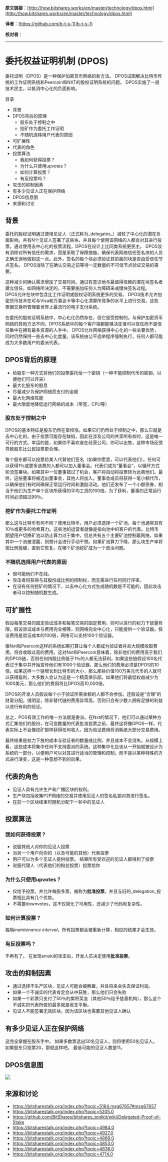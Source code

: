   **原文链接**：[http://how.bitshares.works/en/master/technology/dpos.html](http://how.bitshares.works/en/master/technology/dpos.html)
 
 **译者**：[https://github.com/b-t-s-1](b-t-s-1)
 
 **校对者**： 
  
***   

# 委托权益证明机制 (DPOS)

委托证明（DPOS）是一种保护加密货币网络的新方法。 DPOS试图解决比特币传统的工作证明系统和Peercoin和NXT的股权证明系统的问题。 DPOS实施了一层技术民主，以抵消中心化的负面影响。

目录

* 背景
* DPOS背后的原理
  - 股东处于控制之中
  - 挖矿作为委托工作证明
  - 不随机选择用户代表的原因
* 可扩展性
* 代表的角色
* 投票算法
  - 我如何获得投票？
  - 为什么只使用upvotes？
  - 如何计算投票？
  - 有反投票吗？
* 攻击的抑制因素
* 有多少见证人正在保护网络
* DPOS信息图
* 来源和讨论

## 背景

委托的股权证明通过使用见证人（正式称为_delegates_）减轻了中心化的潜在负面影响。共有N个见证人签署了这些块，并且每个使用该网络的人都会对其进行投票。通过使用去中心化的投票流程，DPOS在设计上比同类系统更民主。 DPOS没有消除对所有信任的需求，而是采取了保障措施，确保代表网络信任签名块的人员正确无误地做到这一点。此外，签名的每个块必须验证其前面的块是否由受信任节点签名。 DPOS消除了在确认交易之前等待一定数量的不可信节点验证交易的需要。

这种减少的确认需求增加了交易时间。通过有意识地与最值得信赖的潜在块签名者建立信任，如网络所决定的，不需要施加任何人为障碍来减慢块签名过程。 DPOS允许在块中包含比工作证明或股权证明系统更多的交易。 DPOS技术允许加密货币技术在可与Visa和万事达卡等中心化清算所竞争的水平上进行交易。这些票据交换所管理着世界上最流行的电子支付系统。

在委托的股权证明系统中，中心化化仍然存在，但它是受控制的。与保护加密货币网络的其他方法不同，DPOS系统中的每个客户端都能够决定谁可以信任而不是信任集中在拥有最多资源的人手中。 DPOS允许网络获得中心化的一些主要优势，同时仍然保持一些去中心化度量。该系统由公平选举程序强制执行，任何人都可能成为大多数用户的委派代表。

## DPOS背后的原理

* 给股东一种方式将他们的投票委托给一个密钥（一种不能控制代币的密钥，以便他们可以开采）
* 最大化股东的股息
* 尽量减少为保护网络而支付的金额
* 最大化网络性能
* 最大限度地降低运行网络的成本（带宽，CPU等）

### 股东处于控制之中

DPOS的基本特征是股东仍然在掌控涨。如果它们仍然处于控制之中，那么它就是去中心化的。由于投票可能存在缺陷，因此在涉及公司的共享所有权时，这是唯一可行的方式。幸运的是，如果你不喜欢谁在经营公司，你可以出售，这种市场反馈导致股东比公民投票更合理。

每个股东都可以投票给某人代替他们签名（如果你愿意，可以代表他们）。任何可以获得1％或更多选票的人都可以加入董事会。代表们成为“董事会”，以循环方式轮流签署块。如果其中一位董事错过了机会，客户将自动将投票转为远离他们。最终，这些董事将被选出董事会，其他人将加入。董事会成员将获得一笔小额代币，以确保他们有时间确保正常运行时间和激励活动。他们还发布了一个小额债券，相当于他们为生产单个区块所获得的平均工资的100倍。为了获利，董事的正常运行时间必须超过99％。

### 挖矿作为委托工作证明

那么这与比特币有何不同？使用比特币，用户必须选择一个矿池，每个池通常具有10％或更多的哈希算力。这些池的运营者就像是指向池中的客户的代表。比特币期望用户切换矿池以防止算力过于集中，但总共有五个主要矿池控制着网络，如果其中一个池被泄露，则预计会进行手动干预。如果矿池算力下降，那么块生产率将按比例放缓，直到它恢复。在哪个矿池挖矿成为一个政治问题。

### 不随机选择用户代表的原因

* 很可能他们不在线。
* 攻击者将获得与其股份成比例的控制权，而无需进行任何同行评审。
* 在没有任何挖矿的情况下，以去中心化方式生成随机数是不可能的，因此攻击者可以控制随机数生成。

## 可扩展性

假设每笔交易的固定验证成本和每笔交易的固定费用，则可以进行的权力下放量有限。假设验证成本与费用完全相等，则网络完全中心化，只能提供一个验证器。假设费用是验证成本的100倍，网络可以支持100个验证器。

像Nxt和Peercoin这样的系统如果打算让每个人都成为验证者并且大规模收取费用，将会收取过高的费用。这对Nxt和Peercoin意味着，除非他们的费用高于我们的DPOS链，否则任何持股比例低于1％的人都无法获利。如果这些链假设100名代表过于集中并开始宣传他们有1000个验证器，那么他们的费用必须是DPOS的10倍。如果这样一个链增长到比特币的大小，那么那些价值100万美元代币的人就可以获得盈利，大多数人会认为这是一个精英俱乐部。如果他们将最低权益减少为1000美元，那么他们的费用将比DPOS高10,000倍。

DPOS的开发人员假设每个小于验证所需金额的人都不会参加。还假设是“合理”的财富分配。很明显，除非替代链的费用异常高，否则只会有少数人拥有足够的利益以进行有利的验证。

总之，POS有效工作的唯一方法就是委派。在Nxt的情况下，他们可以通过某种方式汇集他们的股份，在可变数量的代表批准投票之前，最终这将像DPOS一样。代表实际上不会像挖矿那样获得任何收入，因为验证费用将消耗绝大部分交易费用。

最终结果是权力下放的成本与验证者的数量成比例，并且成本不会消失。从规模上看，这些成本将集中任何不支持委派的系统。这种集中化应该从一开始就被设计为系统的一部分，以便用户可以对其进行适当的管理和控制，而不是以某种特殊的方式进行演变，这是一种意想不到的后果。

## 代表的角色

* 见证人具有允许生产和广播区块的权利。
* 生产块包括收集P2P网络的交易并使用见证人的签名私钥对其进行签名。
* 在前一个区块结束时随机分配下一轮中的见证人

## 投票算法

### 我如何获得投票？

* 说服其他人对你的见证人投票
* 当另一个用户向你的（以及可能的其他）代表投票
* 用户可以为多个见证人提供投票。 结果所有受欢迎的见证人都得到了投票
* 说服代理人（代表他们的粉丝投票）投票给你

### 为什么只使用upvotes？

* 仅给予投票，并允许每股多票，被称为**批准投票**，并且与旧的_delegation_投票相比具有几个优势。
* 不需要downvotes，这不仅简化了可用性，还减少了代码和复杂性。

### 如何计算投票？

每隔*maintenance interval*，所有投票都会被重新计算，相应的结果才会生效。

### 有反投票吗？

不再有了。 在发现emski的攻击后，开发人员决定使用**批准投票**。

## 攻击的抑制因素

* 通过选择不生产区块，见证人可能会被解雇，并且将来会失去保证利润。
* 如果一个不诚实的代表肯定会从中获胜，那么他们只会失败
* 如果一个彩票只支付了50％的累积奖金（其他50％给予慈善机构），那么这个不诚实的代表所做的最多就是收支平衡。
* 见证人不能签署无效区块，因为该区块也需要其他见证人确认

## 有多少见证人正在保护网络

这完全掌握在股东手中。 如果多数票选出50名见证人，则将使用50名见证人。 如果股东只投票20，那就这样吧。 最低可能的见证人数是11。

## DPOS信息图  
![](http://how.bitshares.works/en/master/_images/DPOS-infographic.jpg)

## 来源和讨论

* https://bitsharestalk.org/index.php?topic=5164.msg67657#msg67657
* https://bitsharestalk.org/index.php?topic=5205.0
* https://github.com/BitShares/bitshares_toolkit/wiki/Delegated-Proof-of-Stake
* https://bitsharestalk.org/index.php?topic=4984.0
* https://bitsharestalk.org/index.php?topic=4927.0
* https://bitsharestalk.org/index.php?topic=4869.0
* https://bitsharestalk.org/index.php?topic=4853.0
* https://bitsharestalk.org/index.php?topic=4836.0
* https://bitsharestalk.org/index.php?topic=4714.0